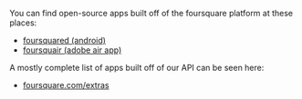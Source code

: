You can find open-source apps built off of the foursquare platform at these places:

  * [foursquared (android)](http://foursquared.googlecode.com)
  * [foursquair (adobe air app)](http://github.com/foursquare)

A mostly complete list of apps built off of our API can be seen here:

  * [foursquare.com/extras](http://foursquare.com/extras)